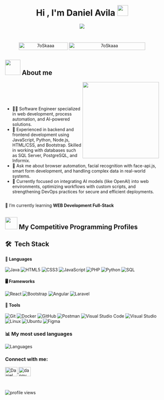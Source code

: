 <h1 align="center">Hi , I'm Daniel Avila <img src="https://media.giphy.com/media/hvRJCLFzcasrR4ia7z/giphy.gif" width="35"></h1>

<p align="center">
  <a href="https://github.com/DenverCoder1/readme-typing-svg"><img src="https://readme-typing-svg.herokuapp.com/?lines=Software%20Engineer;AI%20Engineer;Always%20learning%20new%20things;Feel%20free%20to%20look%20around%20%F0%9F%91%80;Reach%20out%20if%20you%20need%20help!%20%F0%9F%92%AC&;ACfont=Fira%20Code&center=true&width=440&height=45"></a>
</p>


<br>

<p align="center"> 
	<img src="https://komarev.com/ghpvc/?username=7oSkaaa&label=Profile%20views&color=0047AB&style=plastic?" alt="7oSkaaa" height=25px, width=160px/> 
	<!---
		<a href = "https://commits.top/egypt.html" target="_blank">
			<img src="https://aktive.tk/egypt/7oSkaaa?color=red" alt="Most Active Users" target="_blank" height=25px, width=250px/> 
		</a>
	-->
	<a href = "https://commits.top/egypt.html" target="_blank">
		<img src="https://enfsgag3ayy6w9q.m.pipedream.net/&style=plastic" alt="7oSkaaa" target="_blank" height=25px, width=250px/> 
	</a>

</p>

	
## <picture><img src = "https://github.com/7oSkaaa/7oSkaaa/blob/main/Images/about_me.gif?raw=true" width = 50px></picture> About me

<picture> <img align="right" src="https://github.com/7oSkaaa/7oSkaaa/blob/main/Images/Right_Side.gif?raw=true" width = 250px></picture>

<br><br>
---

- 👨‍💻 Software Engineer specialized in web development, process automation, and AI-powered solutions.
- 🔧 Experienced in backend and frontend development using JavaScript, Python, Node.js, HTML/CSS, and Bootstrap. Skilled in working with databases such as SQL Server, PostgreSQL, and Informix.
- 💬 Ask me about browser automation, facial recognition with face-api.js, smart form development, and handling complex data in real-world systems.
- 🧠 Currently focused on integrating AI models (like OpenAI) into web environments, optimizing workflows with custom scripts, and strengthening DevOps practices for secure and efficient deployments.

<p align="left"> <a href="https://twitter.com/" target="blank"><img src="https://img.shields.io/twitter/follow/?logo=twitter&style=for-the-badge" alt="" /></a> </p>

🌱 I’m currently learning **WEB Development Full-Stack**



## <picture> <img src="https://github.com/7oSkaaa/7oSkaaa/blob/main/Images/competitive_programming_profile.png?raw=true" width=40> </picture> My Competitive Programming Profiles


## 🛠 &nbsp;Tech Stack

#### 🔧 Languages

![Java](https://img.shields.io/badge/java-%23ED8B00.svg?style=for-the-badge&logo=openjdk&logoColor=white)
![HTML5](https://img.shields.io/badge/html5-%23E34F26.svg?style=for-the-badge&logo=html5&logoColor=white)
![CSS3](https://img.shields.io/badge/css3-%231572B6.svg?style=for-the-badge&logo=css3&logoColor=white)
![JavaScript](https://img.shields.io/badge/JavaScript-%23323330.svg?style=for-the-badge&logo=javascript&logoColor=F7DF1E)
![PHP](https://img.shields.io/badge/PHP-%23777BB4.svg?style=for-the-badge&logo=php&logoColor=white)
![Python](https://img.shields.io/badge/Python-%2314354C.svg?style=for-the-badge&logo=python&logoColor=white)
![SQL](https://img.shields.io/badge/SQL-%230066CC.svg?style=for-the-badge&logo=sqlite&logoColor=white)


#### 🖥️ Frameworks


![React](https://img.shields.io/badge/React-%2361DAFB.svg?style=for-the-badge&logo=react&logoColor=black)
![Bootstrap](https://img.shields.io/badge/Bootstrap-%23563D7C.svg?style=for-the-badge&logo=bootstrap&logoColor=white)
![Angular](https://img.shields.io/badge/Angular-%23DD0031.svg?style=for-the-badge&logo=angular&logoColor=white)
![Laravel](https://img.shields.io/badge/Laravel-%23FF2D20.svg?style=for-the-badge&logo=laravel&logoColor=white)


#### 🔧 Tools

![Git](https://img.shields.io/badge/git-%23F05033.svg?style=for-the-badge&logo=git&logoColor=white)
![Docker](https://img.shields.io/badge/Docker-%230db7ed.svg?style=for-the-badge&logo=docker&logoColor=white)
![GitHub](https://img.shields.io/badge/github-%23121011.svg?style=for-the-badge&logo=github&logoColor=white)
![Postman](https://img.shields.io/badge/Postman-%23FF6C37.svg?style=for-the-badge&logo=postman&logoColor=white)
![Visual Studio Code](https://img.shields.io/badge/Visual%20Studio%20Code-0078d7.svg?style=for-the-badge&logo=visual-studio-code&logoColor=white)
![Visual Studio](https://img.shields.io/badge/Visual%20Studio-5C2D91.svg?style=for-the-badge&logo=visual-studio&logoColor=white)
![Linux](https://img.shields.io/badge/Linux-FCC624?style=for-the-badge&logo=linux&logoColor=black)
![Ubuntu](https://img.shields.io/badge/Ubuntu-E95420?style=for-the-badge&logo=ubuntu&logoColor=white)
![Figma](https://img.shields.io/badge/Figma-%23F24E1E.svg?style=for-the-badge&logo=figma&logoColor=white)


### 📊 My most used languages

![Languages](https://quickchart.io/chart?c=%7B%0A%20%20type%3A'doughnut'%2C%0A%20%20data%3A%7B%0A%20%20%20%20labels%3A%5B'JavaScript'%2C'HTML'%2C'CSS'%2C'Java'%2C'SQL'%2C'Python'%2C'PHP'%5D%2C%0A%20%20%20%20datasets%3A%5B%7Bdata%3A%5B30%2C25%2C20%2C10%2C10%2C4%2C1%5D%7D%5D%0A%20%20%7D%2C%0A%20%20options%3A%7B%0A%20%20%20%20plugins%3A%7B%0A%20%20%20%20%20%20legend%3A%7B%0A%20%20%20%20%20%20%20%20labels%3A%7Bcolor%3A'white'%7D%0A%20%20%20%20%20%20%7D%2C%0A%20%20%20%20%20%20tooltip%3A%7Benabled%3Afalse%7D%0A%20%20%20%20%7D%0A%20%20%7D%0A%7D)



<h3 align="left">Connect with me:</h3>
<p align="left">
  <a href="https://www.linkedin.com/in/daniel-santiago-avila-ballen-4a309a2b3/" target="_blank">
    <img align="center" src="https://raw.githubusercontent.com/rahuldkjain/github-profile-readme-generator/master/src/images/icons/Social/linked-in-alt.svg" alt="Daniel Santiago Avila Ballen" height="30" width="40" />
  </a>
  <a href="https://www.instagram.com/danny_avilax_o/" target="_blank">
    <img align="center" src="https://raw.githubusercontent.com/rahuldkjain/github-profile-readme-generator/master/src/images/icons/Social/instagram.svg" alt="danny_avilax_o" height="30" width="40" />
  </a>
</p>
<br>
<p align="left">
  <img src="https://komarev.com/ghpvc/?username=anii693&label=Profile%20views&color=0e75b6&style=flat" alt="profile views" />
</p>
